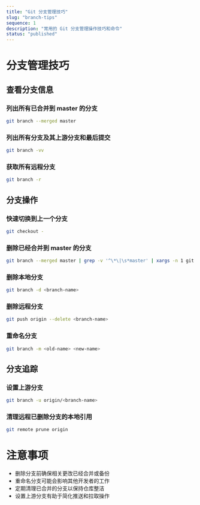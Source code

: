 ```yaml
---
title: "Git 分支管理技巧"
slug: "branch-tips"
sequence: 1
description: "常用的 Git 分支管理操作技巧和命令"
status: "published"
---
```


# 分支管理技巧

## 查看分支信息

### 列出所有已合并到 master 的分支
```bash
git branch --merged master
```

### 列出所有分支及其上游分支和最后提交
```bash
git branch -vv
```

### 获取所有远程分支
```bash
git branch -r
```

## 分支操作

### 快速切换到上一个分支
```bash
git checkout -
```

### 删除已经合并到 master 的分支
```bash
git branch --merged master | grep -v '^\*\|\s*master' | xargs -n 1 git branch -d
```

### 删除本地分支
```bash
git branch -d <branch-name>
```

### 删除远程分支
```bash
git push origin --delete <branch-name>
```

### 重命名分支
```bash
git branch -m <old-name> <new-name>
```

## 分支追踪

### 设置上游分支
```bash
git branch -u origin/<branch-name>
```

### 清理远程已删除分支的本地引用
```bash
git remote prune origin
```

# 注意事项
- 删除分支前确保相关更改已经合并或备份
- 重命名分支可能会影响其他开发者的工作
- 定期清理已合并的分支以保持仓库整洁
- 设置上游分支有助于简化推送和拉取操作